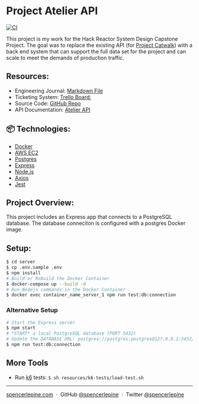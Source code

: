 # Project Atelier API

[![CI](https://github.com/sdc-bareminimum/project-catwalk-related-service/actions/workflows/main.yml/badge.svg?branch=main)](https://github.com/sdc-bareminimum/project-catwalk-related-service/actions/workflows/main.yml)

This project is my work for the Hack Reactor System Design Capstone Project. The goal was to replace the existing API (for [Project Catwalk](https://github.com/fec-bareminimum/project-catwalk)) with a back end system that can support the full data set for the project and can scale to meet the demands of production traffic.

## Resources:

- Engineering Journal: [Markdown File](resources/JOURNAL.md)
- Ticketing System: [Trello Board:](https://trello.com/b/Ua5qkKmA/trello-system-design-capstone)
- Source Code: [GitHub Repo](https://github.com/sdc-bareminimum/project-catwalk-related-service)
- API Documentation: [Atelier API](https://gist.github.com/trentgoing/d69849d6c16b82d279ffc4ecd127f49f)

## 📦 Technologies:

- [Docker](https://www.docker.com/)
- [AWS EC2](https://aws.amazon.com/ec2/)
- [Postgres](https://www.postgresql.org/)
- [Express](https://expressjs.com/)
- [Node.js](https://nodejs.org/en/)
- [Axios](https://www.npmjs.com/package/axios)
- [Jest](https://jestjs.io/)

## Project Overview:

This project includes an Express app that connects to a PostgreSQL database. The database conneciton is configured with a postgres Docker image.

## Setup:

```sh
$ cd server
$ cp .env.sample .env
$ npm install
# Build or Rebuild the Docker Container
$ docker-compose up --build -d
# Run Nodejs commands in the Docker Container
$ docker exec container_name_server_1 npm run test:db:connection
```

### Alternative Setup

```sh
# Start the Express server
$ npm start
# *START* a local PostgreSQL database (PORT 5432)
# Update the DATABASE URL: postgres://postgres:postgres@127.0.0.1:5432/postgres
$ npm run test:db:connection
```

## More Tools

- Run [k6](https://k6.io/) tests:
  `$ sh resources/k6-tests/load-test.sh`

---

[spencerlepine.com](https://www.spencerlepine.com) &nbsp;&middot;&nbsp; GitHub [@spencerlepine](https://github.com/spencerlepine) &nbsp;&middot;&nbsp; Twitter [@spencerlepine](http://twitter.com/spencerlepine)
